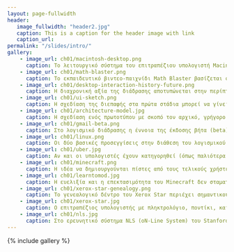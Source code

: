 ```yaml
---
layout: page-fullwidth
header:
   image_fullwidth: "header2.jpg"
   caption: This is a caption for the header image with link
   caption_url:
permalink: "/slides/intro/"
gallery:
    - image_url: ch01/macintosh-desktop.png
      caption: Το λειτουργικό σύστημα του επιτραπέζιου υπολογιστή Macintosh (1984) ήταν το πρώτο επιτυχημένο εμπορικό γραφικό περιβάλλον εργασίας και το πρώτο που έδωσε πρόσβαση σε πολλές εφαρμογές λογισμικού, ακόμη και σε χρήστες που δεν είχαν γνώσεις υπολογιστών, χάρη στην ευχρηστία του.
    - image_url: ch01/math-blaster.png
      caption: Το εκπαιδευτικό βιντεο-παιχνίδι Math Blaster βασίζεται σε μια πολύ δημοφιλή και κλασική φόρμα παιχνιδιού (shoot’em up) με τη διαφορά ότι ο χρήστης θα πρέπει να κάνει και τις μαθηματικές πράξεις σωστά για να πετύχει τον στόχο του παιχνιδιού.
    - image_url: ch01/desktop-interaction-history-future.png
      caption: Η διαχρονική αξία της διάδρασης αποτυπώνεται στην περίπτωση του επιτραπέζιου υπολογιστή, ο οποίος -αν και έχει εξελιχθεί τεχνολογικά σε πολλές τάξεις μεγέθους- στον προγραμματισμό της διάδρασης έχει παραμείνει παρόμοιος, επειδή ο άνθρωπος δεν άλλαζει το ίδιο γρήγορα και εύκολα με τις μηχανές.
    - image_url: ch01/ui-sketch.png
      caption: Η σχεδίαση της διεπαφής στα πρώτα στάδια μπορεί να γίνει ακόμη και στο χαρτί, αν και υπάρχουν ψηφιακά εργαλεία που διευκολύνουν την παραγωγή των αντίστοιχων διαγραμμάτων.
    - image_url: ch01/architecture-model.jpg
      caption: Η σχεδίαση ενός πρωτοτύπου με σκοπό τον αρχικό, γρήγορο και οικονομικό, έλεγχο της διάδρασης είναι ανάλογη με την κατασκευή προσχεδίων και μακέτας από τους αρχιτέκτονες μηχανικούς.
    - image_url: ch01/gmail-beta.png
      caption: Στο λογισμικό διάδρασης η έννοια της έκδοσης βήτα (beta) έχει χάσει την αρχική της σημασία, με πιο χαρακτηριστικό παράδειγμα το Google Mail, το οποίο έφερε την ετικέτα βήτα για περισσότερο από πέντε χρόνια και ενώ είχε ήδη περισσότερα από εκατό εκατομμύρια χρήστες.
    - image_url: ch01/linux.png
      caption: Οι δύο βασικές προσεγγίσεις στην διάθεση του λογισμικού είναι αυτή του ανοικτού (π.χ., Linux) και του κλειστού κώδικα (π.χ., Microsoft Windows), οι οποίες εμφανίζονται ως αντίπαλες, αλλά σε κάποιες περιπτώσεις μπορούν να λειτουργούν και συμπληρωματικά όπως στην περίπτωση του λογισμικού Apache. Το πιο ενδιαφέρον όμως είναι ότι μια συλλογική προσπάθεια όπως το Linux που δεν έχει στόχο το κέρδος, μπορεί και παράγει ένα αποτέλεσμα εφάμιλλο των εμπορικών.
    - image_url: ch01/uber.jpg
      caption: Αν και οι υπολογιστές έχουν κατηγορηθεί (όπως παλιότερα η μηχανή εσωτερικής καύσης και η ρομποτική) ότι αφαιρούν δουλειές, την ίδια στιγμή δημιουργούν και ευκαιρίες για νέες αγορές, όπως για παράδειγμα στην περίπτωση του Uber.
    - image_url: ch01/minecraft.png
      caption: Η ιδέα να δημιουργούνται πίστες από τους τελικούς χρήστες δεν είναι καινούρια και έχει δοκιμαστεί με επιτυχία σε αρκετά παιχνίδια ως πρόσθετη λειτουργία. Το Minecraft είναι από την αρχή σχεδιασμένο με σκοπό οι τελικοί χρήστες να σχεδιάζουν τον εικονικό κόσμο.
    - image_url: ch01/learntomod.jpg
      caption: Η ευελιξία και η επεκτασιμότητα του Minecraft δεν σταματούν στη δυνατότητα κατασκευής του σκηνικού της δράσης, αλλά επεκτείνονται στη δυνατότητα προγραμματισμού της συμπεριφοράς και στη δημιουργίας νεών αντικειμένων.
    - image_url: ch01/xerox-star-genealogy.png
      caption: Το γενεαλογικό δέντρο του Xerox Star περιέχει σημαντικούς προγόνους (π.χ., Memex, NLS, Sketchpad, κ.ά.) καθώς και εξίσου σημαντικούς απογόνους (π.χ. Macintosh), με τα περισσότερα στοιχεία της διάδρασης (π.χ., γραφική επιφάνεια εργασίας, απευθείας χειρισμός, κτλ.) να παραμένουν τα ίδια για δεκαετίες.
    - image_url: ch01/xerox-star.jpg
      caption: Ο επιτραπέζιος υπολογιστής με πληκτρολόγιο, ποντίκι, και γραφική επιφάνεια εργασίας (παράθυρα, εικονίδια, φάκελοι) που δημιουργήθηκε από τη Xerox στα τέλη της δεκαετίας του 1970 λίγο διαφέρει από τον μοντέρνο επιτραπέζιο υπολογιστή.
    - image_url: ch01/nls.jpg
      caption: Στο ερευνητικό σύστημα NLS (oN-Line System) του Stanford Research Institute (SRI), για πρώτη φορά, τα συστήματα εισόδου και εξόδου του χρήστη είχαν ενδιάμεσα επίπεδα αφαιρετικότητας, τα οποία επέτρεπαν τον έλεγχο διαφορετικών τύπων πληροφορίας (π.χ., κειμένου και γραφικών) καθώς και διαφορετικές συνθέσεις και οργανώσεις της πληροφορίας, από μια συσκευή εισόδου όπως το ποντίκι.
---
```



{% include gallery %}
